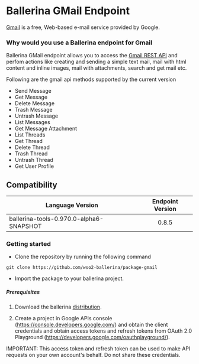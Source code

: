# Ballerina GMail Endpoint

[Gmail](https://www.google.com/gmail/) is a free, Web-based e-mail service provided by Google.
### Why would you use a Ballerina endpoint for Gmail

Ballerina GMail endpoint allows you to access the [Gmail REST API](https://developers.google.com/gmail/api/v1/reference/) and perfom actions like creating and sending a simple text mail, mail
with html content and inline images, mail with attachments, search and get mail etc.

Following are the gmail api methods supported by the current version

* Send Message
* Get Message
* Delete Message
* Trash Message
* Untrash Message
* List Messages
* Get Message Attachment
* List Threads
* Get Thread
* Delete Thread
* Trash Thread
* Untrash Thread
* Get User Profile

## Compatibility
| Language Version                             | Endpoint Version          |
| -------------------------------------------- |:--------------------------:|
| ballerina-tools-0.970.0-alpha6-SNAPSHOT      | 0.8.5                      | 


### Getting started

* Clone the repository by running the following command
```
git clone https://github.com/wso2-ballerina/package-gmail
```
* Import the package to your ballerina project.

##### Prerequisites
1. Download the ballerina [distribution](https://ballerinalang.org/downloads/).

2. Create a project in Google APIs console (https://console.developers.google.com/) and obtain the client credentials and obtain access tokens and refresh tokens from OAuth 2.0 Playground (https://developers.google.com/oauthplayground/).

IMPORTANT: This access token and refresh token can be used to make API requests on your own account's behalf. Do not share these credentials.